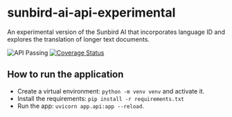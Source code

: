 # sunbird-ai-api-experimental
An experimental version of the Sunbird AI that incorporates language ID and explores the translation of longer text documents.

![API Passing](https://github.com/SunbirdAI/sunbird-ai-api-experimental/actions/workflows/test_action.yml/badge.svg)
[![Coverage Status](https://coveralls.io/repos/github/SunbirdAI/sunbird-ai-api-experimental/badge.svg?branch=add-gh-actions-badges)](https://coveralls.io/github/SunbirdAI/sunbird-ai-api-experimental?branch=main)

## How to run the application
- Create a virtual environment: `python -m venv venv` and activate it.
- Install the requirements: `pip install -r requirements.txt`
- Run the app: `uvicorn app.api:app --reload`.

